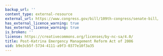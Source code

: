 ```yaml
---
backup_url: ''
content_type: external-resource
external_url: https://www.congress.gov/bill/109th-congress/senate-bill/3721
has_external_licence_warning: true
has_external_license_warning: true
is_broken: ''
license: https://creativecommons.org/licenses/by-nc-sa/4.0/
title: Post-Katrina Emergency Management Reform Act of 2006
uid: b9e3cb5f-5734-4111-a9f3-0377e10f3a35
---
```

